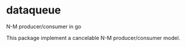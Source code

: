 # dataqueue
N-M producer/consumer in go

This package implement a cancelable N-M producer/consumer model.
